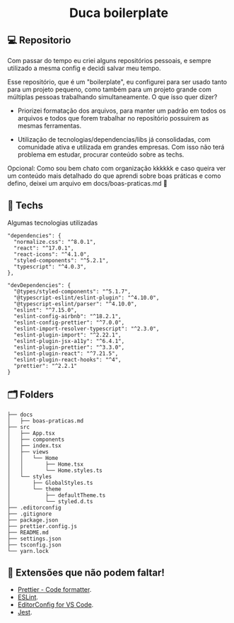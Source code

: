 <h1 align="center">Duca boilerplate</h1>

## 💻 Repositorio

Com passar do tempo eu criei alguns repositórios pessoais, e sempre utilizado a mesma config e decidi salvar meu tempo.

Esse repositório, que é um "boilerplate", eu configurei para ser usado tanto para um projeto pequeno, como também para um projeto grande com múltiplas pessoas trabalhando simultaneamente. O que isso quer dizer?

- Priorizei formatação dos arquivos, para manter um padrão em todos os arquivos e todos que forem trabalhar no repositório possuirem as mesmas ferramentas.

- Utilização de tecnologias/dependencias/libs já consolidadas, com comunidade ativa e utilizada em grandes empresas. Com isso não terá problema em estudar, procurar conteúdo sobre as techs.

Opcional: Como sou bem chato com organização kkkkkk e caso queira ver um conteúdo mais detalhado do que aprendi sobre boas práticas e como defino, deixei um arquivo em docs/boas-praticas.md 🙂 

## 🚀 Techs

Algumas tecnologias utilizadas

```
"dependencies": {
  "normalize.css": "^8.0.1",
  "react": "^17.0.1",
  "react-icons": "^4.1.0",
  "styled-components": "^5.2.1",
  "typescript": "^4.0.3",
},

"devDependencies": {
  "@types/styled-components": "^5.1.7",
  "@typescript-eslint/eslint-plugin": "^4.10.0",
  "@typescript-eslint/parser": "^4.10.0",
  "eslint": "^7.15.0",
  "eslint-config-airbnb": "^18.2.1",
  "eslint-config-prettier": "^7.0.0",
  "eslint-import-resolver-typescript": "^2.3.0",
  "eslint-plugin-import": "^2.22.1",
  "eslint-plugin-jsx-a11y": "^6.4.1",
  "eslint-plugin-prettier": "^3.3.0",
  "eslint-plugin-react": "^7.21.5",
  "eslint-plugin-react-hooks": "^4",
  "prettier": "^2.2.1"
}
```

## 🗂 Folders

```
├── docs
│   ├── boas-praticas.md
├── src
│   ├── App.tsx
│   ├── components
│   ├── index.tsx
│   ├── views
│   │   └── Home
│   │       ├── Home.tsx
│   │       └── Home.styles.ts
│   └── styles
│       ├── GlobalStyles.ts
│       └── theme
│           ├── defaultTheme.ts
│           └── styled.d.ts
├── .editorconfig
├── .gitignore
├── package.json
├── prettier.config.js
├── README.md
├── settings.json
├── tsconfig.json
└── yarn.lock
```

## 🧩 Extensões que não podem faltar!

- [Prettier - Code formatter](https://marketplace.visualstudio.com/items?itemName=esbenp.prettier-vscode).
- [ESLint](https://marketplace.visualstudio.com/items?itemName=dbaeumer.vscode-eslint).
- [EditorConfig for VS Code](https://marketplace.visualstudio.com/items?itemName=EditorConfig.EditorConfig).
- [Jest](https://marketplace.visualstudio.com/items?itemName=Orta.vscode-jest).
